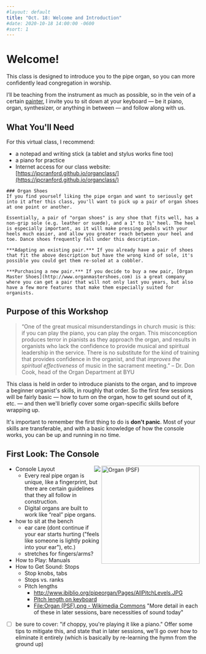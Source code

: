 ```yaml
---
#layout: default
title: "Oct. 18: Welcome and Introduction"
#date: 2020-10-18 14:00:00 -0600
#sort: 1
---
```


# Welcome!
This class is designed to introduce you to the pipe organ, so you can more confidently lead congregation in worship.

I’ll be teaching from the instrument as much as possible, so in the vein of a certain [painter](https://en.wikipedia.org/wiki/Bob_Ross), I invite you to sit down at your keyboard &mdash; be it piano, organ, synthesizer, or anything in between &mdash; and follow along with us.

## What You'll Need
For this virtual class, I recommend:
- a notepad and writing stick (a tablet and stylus works fine too)
- a piano for practice
- Internet access for our class website: [https://jpcranford.github.io/organclass/](https://jpcranford.github.io/organclass/)

```note
### Organ Shoes
If you find yourself liking the pipe organ and want to seriously get into it after this class, you'll want to pick up a pair of organ shoes at one point or another.

Essentially, a pair of "organ shoes" is any shoe that fits well, has a non-grip sole (e.g. leather or suede), and a 1" to 1¼" heel. The heel is especially important, as it will make pressing pedals with your heels much easier, and allow you greater reach between your heel and toe. Dance shoes frequently fall under this description.

***Adapting an existing pair.*** If you already have a pair of shoes that fit the above description but have the wrong kind of sole, it's possible you could get them re-soled at a cobbler.

***Purchasing a new pair.*** If you decide to buy a new pair, [Organ Master Shoes](http://www.organmastershoes.com) is a great company where you can get a pair that will not only last you years, but also have a few more features that make them especially suited for organists.
```

## Purpose of this Workshop
> “One of the great musical misunderstandings in church music is this: if you can play the piano, you can play the organ. This misconception produces terror in pianists as they approach the organ, and results in organists who lack the confidence to provide musical and spiritual leadership in the service. There is no substitute for the kind of training that provides confidence in the organist, and that *improves the spiritual effectiveness* of music in the sacrament meeting.” &ndash; Dr. Don Cook, head of the Organ Department at BYU

This class is held in order to introduce pianists to the organ, and to improve a beginner organist's skills, in roughly that order. So the first few sessions will be fairly basic &mdash; how to turn on the organ, how to get sound out of it, etc. &mdash; and then we'll briefly cover some organ-specific skills before wrapping up.

It's important to remember the first thing to do is **don't panic**. Most of your skills are transferable, and with a basic knowledge of how the console works, you can be up and running in no time.

## First Look: The Console
<a title="Pearson
Pearson Scott Foresman / Public domain" href="https://commons.wikimedia.org/wiki/File:Organ_(PSF).png"><img width="256" alt="Organ (PSF)" src="https://upload.wikimedia.org/wikipedia/commons/b/b9/Organ_%28PSF%29.png" align="right"></a>

<img src="{{ site.baseurl }}/assets/images/pitch1.gif" align="right">

* Console Layout
  * Every real pipe organ is unique, like a fingerprint, but there are certain guidelines that they all follow in construction.
  * Digital organs are built to work like “real” pipe organs.
* how to sit at the bench
  - ear care (dont continue if your ear starts hurting ("feels like someone is lightly poking into your ear"), etc.)
  - stretches for fingers/arms?
* How to Play: Manuals
* How to Get Sound: Stops
  * Stop knobs, tabs
  * Stops vs. ranks
  * Pitch lengths
    * http://www.ibiblio.org/pipeorgan/Pages/AllPitchLevels.JPG
    * [Pitch length on keyboard](https://upload.wikimedia.org/wikipedia/en/1/18/Organ_keyboard_unision_pitch_layout.png)
    * [File:Organ (PSF).png - Wikimedia Commons](https://commons.wikimedia.org/wiki/File:Organ_%28PSF%29.png)
"More detail in each of these in later sessions, bare necessities of sound today"
- [ ] be sure to cover: "if choppy, you're playing it like a piano." Offer some tips to mitigate this, and state that in later sessions, we'll go over how to eliminate it entirely (which is basically by re-learning the hymn from the ground up)
